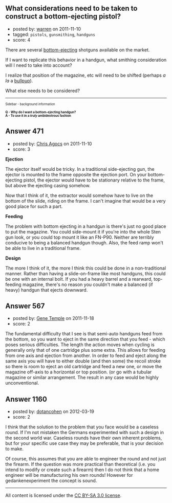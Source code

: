 ## What considerations need to be taken to construct a bottom-ejecting pistol?

- posted by: [warren](https://stackexchange.com/users/-1/143-warren) on 2011-11-10
- tagged: `pistols`, `gunsmithing`, `handguns`
- score: 4

There are several [bottom-ejecting][1] shotguns available on the market.

If I want to replicate this behavior in a handgun, what smithing consideration will I need to take into account?

I realize that position of the magazine, etc will need to be shifted (perhaps *a la* a [bullpup][2]).

What else needs to be considered?

___
<sup><sub>Sidebar - background information</sub></sup>

<sup><sub>**Q - Why do I want a bottom-ejecting handgun?**</sub></sup>  
<sup><sub>**A - To use it in a *truly* ambidextrous fashion**</sub></sup>



  [1]: http://www.thehighroad.org/archive/index.php/t-451087.html
  [2]: http://en.wikipedia.org/wiki/Bullpup


## Answer 471

- posted by: [Chris Agocs](https://stackexchange.com/users/-1/12-chris-agocs) on 2011-11-10
- score: 3

**Ejection**

The ejector itself would be tricky. In a traditional side-ejecting gun, the ejector is mounted to the frame opposite the ejection port. On your bottom-ejecting pistol, the ejector would have to be stationary relative to the frame, but above the ejecting casing somehow.

Now that I think of it, the extractor would somehow have to live on the bottom of the slide, riding on the frame. I can't imagine that would be a very good place for such a part.

**Feeding**

The problem with bottom ejecting in a handgun is there's just no good place to put the magazine. You could side-mount it if you're into the whole Sten gun look, or you could top mount it like an FN-P90. Neither are terribly conducive to being a balanced handgun though. Also, the feed ramp won't be able to live in a traditional frame.

**Design**

The more I think of it, the more I think this could be done in a non-traditional manner. Rather than having a slide-on-frame like most handguns, this could be one with an internal bolt. If you had a heavy barrel and a rearward, top-feeding magazine, there's no reason you couldn't make a balanced (if heavy) handgun that ejects downward.


## Answer 567

- posted by: [Gene Temple](https://stackexchange.com/users/-1/254-gene-temple) on 2011-11-18
- score: 2

The fundamental difficulty that I see is that semi-auto handguns feed from the bottom, so you want to eject in the same direction that you feed - which poses serious difficulties.  The length the action moves when cycling is generally only that of one cartridge plus some extra.  This allows for feeding from one axis and ejection from another.  In order to feed and eject along the same axis you will have to either double (and then some) the recoil stroke so there is room to eject an old cartridge and feed a new one, or move the magazine off-axis to a horizontal or top position. (or go with a tubular magazine or similar arrangement.  The result in any case would be highly unconventional.


## Answer 1160

- posted by: [dotancohen](https://stackexchange.com/users/-1/489-dotancohen) on 2012-03-19
- score: 2

I think that the solution to the problem that you face would be a caseless round. If I'm not mistaken the Germans experimented with such a design in the second world war. Caseless rounds have their own inherent problems, but for your specific use case they may be preferable, that is your decision to make.

Of course, this assumes that you are able to engineer the round and not just the firearm. If the question was more practical than theoretical (i.e. you intend to modify or create such a firearm) then I do not think that a home engineer will be manufacturing his own rounds! However for gedankenexperiment the concept is sound.



---

All content is licensed under the [CC BY-SA 3.0 license](https://creativecommons.org/licenses/by-sa/3.0/).
